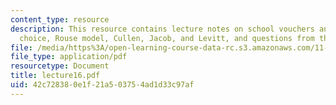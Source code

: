 ```yaml
---
content_type: resource
description: This resource contains lecture notes on school vouchers and parental
  choice, Rouse model, Cullen, Jacob, and Levitt, and questions from the last lecture.
file: /media/https%3A/open-learning-course-data-rc.s3.amazonaws.com/11-126j-economics-of-education-spring-2007/42c728380e1f21a503754ad1d33c97af_lecture16.pdf
file_type: application/pdf
resourcetype: Document
title: lecture16.pdf
uid: 42c72838-0e1f-21a5-0375-4ad1d33c97af
---
```

